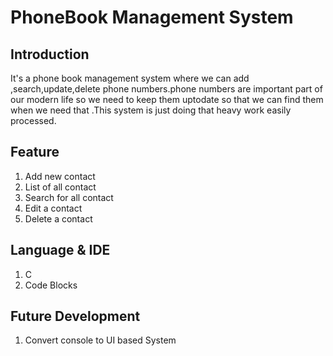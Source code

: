 # PhoneBook Management System

## Introduction
It's a phone book management system where we can add ,search,update,delete phone numbers.phone numbers are important part of our modern life so we need to keep them uptodate so that we can find them when we need that .This system is just doing that heavy work easily processed.

## Feature
1. Add new contact
2. List of all contact
3. Search for all contact
4. Edit a contact
5. Delete a contact

## Language & IDE
1. C
2. Code Blocks

## Future Development
1. Convert console to UI based System
